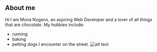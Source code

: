 ## About me
Hi I am Mona Nogens, an aspiring Web Developer and a lover of all things that are _chocolate_. My hobbies include:
- running
- baking 
- petting dogs I encounter on the street. 
![alt text](https://vitapet.com/media/sz1czkya/benefits-of-getting-a-puppy-900x600.jpg)
